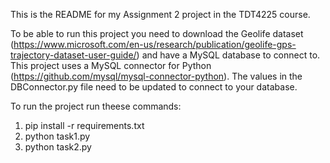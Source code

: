 This is the README for my Assignment 2 project in the TDT4225 course. 

To be able to run this project you need to download the Geolife dataset (https://www.microsoft.com/en-us/research/publication/geolife-gps-trajectory-dataset-user-guide/) 
and have a MySQL database to connect to. This project uses a MySQL connector for Python (https://github.com/mysql/mysql-connector-python). 
The values in the DBConnector.py file need to be updated to connect to your database. 

To run the project run theese commands:
1. pip install -r requirements.txt
2. python task1.py
3. python task2.py
